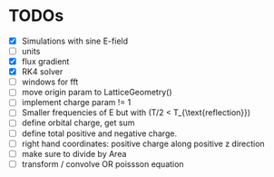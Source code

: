 # TODOs

- [x] Simulations with sine E-field  
- [ ] units  
- [x] flux gradient  
- [x] RK4 solver  
- [ ] windows for fft  
- [ ] move origin param to LatticeGeometry()  
- [ ] implement charge param != 1  
- [ ] Smaller frequencies of E but with \(T/2 < T_{\text{reflection}}\)  
- [ ] define orbital charge, get sum
- [ ] define total positive and negative charge.
- [ ] right hand coordinates: positive charge along positive z direction
- [ ] make sure to divide by Area
- [ ] transform / convolve OR poissson equation